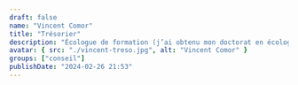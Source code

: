 ```yaml
---
draft: false
name: "Vincent Comor"
title: "Trésorier"
description: "Écologue de formation (j’ai obtenu mon doctorat en écologie à l’Université de Wageningen), j’ai acquis une double expérience universitaire et en bureau d’études, me donnant une bonne assise scientifique et en écologie appliquée. J’ai découvert l’éthologie lors de mon cursus, ainsi que par diverses rencontres personnelles et professionnelles. Je peux donc mettre à profit mes connaissances scientifiques et entrepreneuriales pour participer au bon fonctionnement d’Éthosph’R."
avatar: { src: "./vincent-treso.jpg", alt: "Vincent Comor" }
groups: ["conseil"]
publishDate: "2024-02-26 21:53"
---
```


